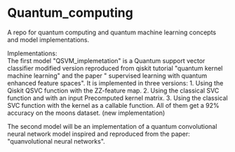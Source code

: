 # Quantum_computing
A repo for quantum computing and quantum machine learning concepts and model implementations.

Implementations:\
   The first model "QSVM_implemetation" is a Quantum support vector classifier modified version reproduced from     qiskit tutorial "quantum kernel machine learning" and the paper " supervised learning with quantum enhanced       feature spaces".
   It is implemented in three versions: 
      1. Using the Qiskit QSVC function with the ZZ-feature map.
      2. Using the classical SVC function and with an input Precomputed kernel matrix.
      3. Using the classical SVC function with the kernel as a callable function.
      All of them get a 92% accuracy on the moons dataset. (new implementation)

   The second model will be an implementation of a quantum convolutional neural network model inspired and          reproduced from the paper: "quanvolutional neural networks".
